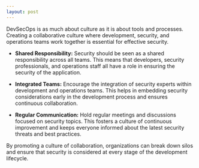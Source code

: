 ```yaml
---
layout: post
---
```

DevSecOps is as much about culture as it is about tools and processes. Creating a collaborative culture where development, security, and operations teams work together is essential for effective security.

- **Shared Responsibility:** Security should be seen as a shared responsibility across all teams. This means that developers, security professionals, and operations staff all have a role in ensuring the security of the application.
  
- **Integrated Teams:** Encourage the integration of security experts within development and operations teams. This helps in embedding security considerations early in the development process and ensures continuous collaboration.
  
- **Regular Communication:** Hold regular meetings and discussions focused on security topics. This fosters a culture of continuous improvement and keeps everyone informed about the latest security threats and best practices.

By promoting a culture of collaboration, organizations can break down silos and ensure that security is considered at every stage of the development lifecycle.
